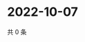 # 2022-10-07

共 0 条

<!-- BEGIN WEIBO -->
<!-- 最后更新时间 Fri Oct 07 2022 04:21:28 GMT+0800 (China Standard Time) -->

<!-- END WEIBO -->
